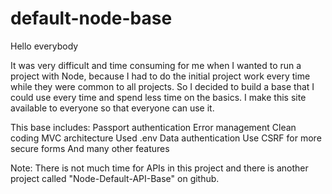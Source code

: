 # default-node-base
Hello everybody

It was very difficult and time consuming for me when I wanted to run a project with Node, because I had to do the initial project work every time while they were common to all projects.
So I decided to build a base that I could use every time and spend less time on the basics.
I make this site available to everyone so that everyone can use it.

This base includes:
Passport authentication
Error management
Clean coding
MVC architecture
Used .env
Data authentication
Use CSRF for more secure forms
And many other features

Note: There is not much time for APIs in this project and there is another project called "Node-Default-API-Base" on github.

